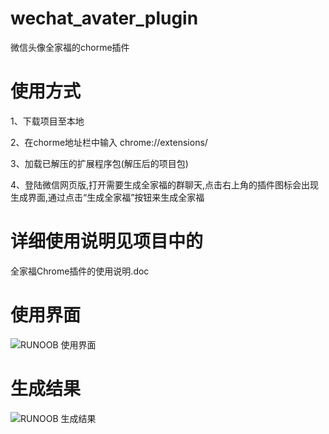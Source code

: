 # wechat_avater_plugin
微信头像全家福的chorme插件

# 使用方式
1、下载项目至本地

2、在chorme地址栏中输入 chrome://extensions/

3、加载已解压的扩展程序包(解压后的项目包)

4、登陆微信网页版,打开需要生成全家福的群聊天,点击右上角的插件图标会出现生成界面,通过点击“生成全家福”按钮来生成全家福

# 详细使用说明见项目中的

全家福Chrome插件的使用说明.doc



# 使用界面
![RUNOOB 使用界面](https://pic.downk.cc/item/5e855d4b504f4bcb04ae1f4d.png)



# 生成结果
![RUNOOB 生成结果](https://pic.downk.cc/item/5e854ff3504f4bcb04a77b0d.png)
